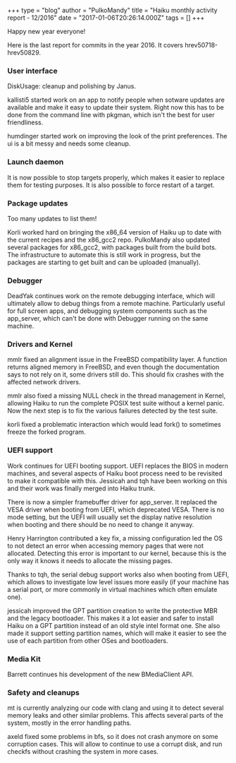+++
type = "blog"
author = "PulkoMandy"
title = "Haiku monthly activity report - 12/2016"
date = "2017-01-06T20:26:14.000Z"
tags = []
+++

Happy new year everyone!

Here is the last report for commits in the year 2016. It covers hrev50718-hrev50829.

<!--more-->

<h3>User interface</h3>

DiskUsage: cleanup and polishing by Janus.

kallisti5 started work on an app to notify people when sotware updates are available and make it easy to update their system. Right now this has to be done from the command line with pkgman, which isn't the best for user friendliness.

humdinger started work on improving the look of the print preferences. The ui is a bit messy and needs some cleanup.

<h3>Launch daemon</h3>

It is now possible to stop targets properly, which makes it easier to replace them for testing purposes. It is also possible to force restart of a target.

<h3>Package updates</h3>

Too many updates to list them!

Korli worked hard on bringing the x86_64 version of Haiku up to date with the current recipes and the x86_gcc2 repo. PulkoMandy also updated several packages for x86_gcc2, with packages built from the build bots. The infrastructure to automate this is still work in progress, but the packages are starting to get built and can be uploaded (manually).

<h3>Debugger</h3>

DeadYak continues work on the remote debugging interface, which will ultimately allow to debug things from a remote machine. Particularly useful for full screen apps, and debugging system components such as the app_server, which can't be done with Debugger running on the same machine.

<h3>Drivers and Kernel</h3>

mmlr fixed an alignment issue in the FreeBSD compatibility layer. A function returns aligned memory in FreeBSD, and even though the documentation says to not rely on it, some drivers still do. This should fix crashes with the affected network drivers.

mmlr also fixed a missing NULL check in the thread management in Kernel, allowing Haiku to run the complete POSIX test suite without a kernel panic. Now the next step is to fix the various failures detected by the test suite.

korli fixed a problematic interaction which would lead fork() to sometimes freeze the forked program.

<h3>UEFI support</h3>

Work continues for UEFI booting support. UEFI replaces the BIOS in modern machines, and several aspects of Haiku boot process need to be revisited to make it compatible with this. Jessicah and tqh have been working on this and their work was finally merged into Haiku trunk.

There is now a simpler framebuffer driver for app_server. It replaced the VESA driver when booting from UEFI, which deprecated VESA. There is no mode setting, but the UEFI will usually set the display native resolution when booting and there should be no need to change it anyway.

Henry Harrington contributed a key fix, a missing configuration led the OS to not detect an error when accessing memory pages that were not allocated. Detecting this error is important to our kernel, because this is the only way it knows it needs to allocate the missing pages.

Thanks to tqh, the serial debug support works also when booting from UEFI, which allows to investigate low level issues more easily (if your machine has a serial port, or more commonly in virtual machines which often emulate one).

jessicah improved the GPT partition creation to write the protective MBR and the legacy bootloader. This makes it a lot easier and safer to install Haiku on a GPT partition instead of an old style intel format one. She also made it support setting partition names, which will make it easier to see the use of each partition from other OSes and bootloaders.

<h3>Media Kit</h3>

Barrett continues his development of the new BMediaClient API.

<h3>Safety and cleanups</h3>

mt is currently analyzing our code with clang and using it to detect several memory leaks and other similar problems. This affects several parts of the system, mostly in the error handling paths.

axeld fixed some problems in bfs, so it does not crash anymore on some corruption cases. This will allow to continue to use a corrupt disk, and run checkfs without crashing the system in more cases.
